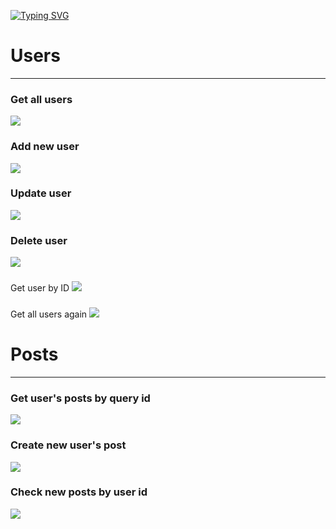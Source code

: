 [![Typing SVG](https://readme-typing-svg.herokuapp.com?color=%2336BCF7&lines=REST+API+Users+and+User's+Posts)](https://git.io/typing-svg)

# Users
<hr>

### Get all users
![](..%2F..%2F..%2FDesktop%2F%D0%A1%D0%BD%D0%B8%D0%BC%D0%BE%D0%BA%20%D1%8D%D0%BA%D1%80%D0%B0%D0%BD%D0%B0%202024-01-06%20%D0%B2%2022.55.01.png)

### Add new user
![](..%2F..%2F..%2FDesktop%2F%D0%A1%D0%BD%D0%B8%D0%BC%D0%BE%D0%BA%20%D1%8D%D0%BA%D1%80%D0%B0%D0%BD%D0%B0%202024-01-06%20%D0%B2%2022.55.39.png)

### Update user
![](..%2F..%2F..%2FDesktop%2F%D0%A1%D0%BD%D0%B8%D0%BC%D0%BE%D0%BA%20%D1%8D%D0%BA%D1%80%D0%B0%D0%BD%D0%B0%202024-01-06%20%D0%B2%2022.57.17.png)

### Delete user
![](..%2F..%2F..%2FDesktop%2F%D0%A1%D0%BD%D0%B8%D0%BC%D0%BE%D0%BA%20%D1%8D%D0%BA%D1%80%D0%B0%D0%BD%D0%B0%202024-01-06%20%D0%B2%2022.56.07.png)

###
Get user by ID
![](..%2F..%2F..%2FDesktop%2F%D0%A1%D0%BD%D0%B8%D0%BC%D0%BE%D0%BA%20%D1%8D%D0%BA%D1%80%D0%B0%D0%BD%D0%B0%202024-01-06%20%D0%B2%2022.55.48.png)

###
Get all users again
![](..%2F..%2F..%2FDesktop%2F%D0%A1%D0%BD%D0%B8%D0%BC%D0%BE%D0%BA%20%D1%8D%D0%BA%D1%80%D0%B0%D0%BD%D0%B0%202024-01-06%20%D0%B2%2023.01.23.png)

# Posts
<hr>

### Get user's posts by query id
![](..%2F..%2F..%2FDesktop%2F%D0%A1%D0%BD%D0%B8%D0%BC%D0%BE%D0%BA%20%D1%8D%D0%BA%D1%80%D0%B0%D0%BD%D0%B0%202024-01-06%20%D0%B2%2023.08.40.png)

### Create new user's post
![](..%2F..%2F..%2FDesktop%2F%D0%A1%D0%BD%D0%B8%D0%BC%D0%BE%D0%BA%20%D1%8D%D0%BA%D1%80%D0%B0%D0%BD%D0%B0%202024-01-06%20%D0%B2%2023.09.46.png)

### Check new posts by user id
![](..%2F..%2F..%2FDesktop%2F%D0%A1%D0%BD%D0%B8%D0%BC%D0%BE%D0%BA%20%D1%8D%D0%BA%D1%80%D0%B0%D0%BD%D0%B0%202024-01-06%20%D0%B2%2023.09.55.png)